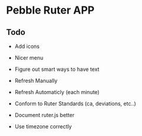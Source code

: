 # Pebble Ruter APP

## Todo
* Add icons
* Nicer menu

* Figure out smart ways to have text

* Refresh Manually
* Refresh Automaticly (each minute)

* Conform to Ruter Standards (ca, deviations, etc..)

* Document ruter.js better

* Use timezone correctly